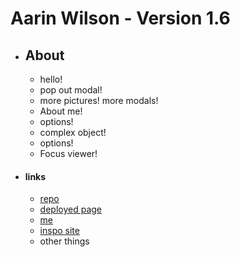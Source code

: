 # Aarin Wilson - Version 1.6

* ## About
    - hello!
    - pop out modal!
    - more pictures! more modals!
    - About me!
    - options!
    - complex object!
    - options!
    - Focus viewer!

* #### links
    - [repo](https://github.com/ForestW70/arw)
    - [deployed page](https://forestw70.github.io/arw/)
    - [me](https://github.com/ForestW70)
    - [inspo site](https://davidshrigley.com/)
    - other things